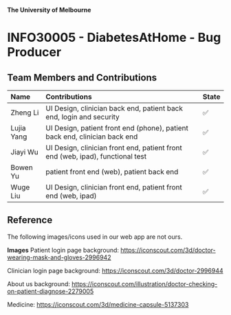**The University of Melbourne**
# INFO30005 - DiabetesAtHome - Bug Producer


## Team Members and Contributions

| Name         | Contributions                                                                             | State |
| :----------- | :---------------------------------------------------------------------------------------- | :---- |
| Zheng Li     | UI Design, clinician back end, patient back end, login and security | ✅    |
| Lujia Yang   | UI Design, patient front end (phone), patient back end, clinician back end  | ✅    |
| Jiayi Wu     | UI Design, clinician front end, patient front end (web, ipad), functional test | ✅    |
| Bowen Yu     | patient front end (web), patient back end | ✅    |
| Wuge Liu     | UI Design, clinician front end, patient front end (web, ipad) | ✅    |



## Reference

The following images/icons used in our web app are not ours.

**Images**
Patient login page background: https://iconscout.com/3d/doctor-wearing-mask-and-gloves-2996942

Clinician login page background: https://iconscout.com/3d/doctor-2996944

About us background: https://iconscout.com/illustration/doctor-checking-on-patient-diagnose-2279005

Medicine: https://iconscout.com/3d/medicine-capsule-5137303